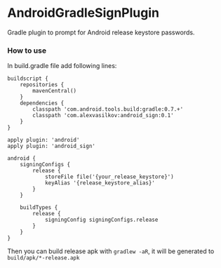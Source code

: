 AndroidGradleSignPlugin
=======================

Gradle plugin to prompt for Android release keystore passwords.

### How to use ###

In build.gradle file add following lines:

    buildscript {
        repositories {
            mavenCentral()
        }
        dependencies {
            classpath 'com.android.tools.build:gradle:0.7.+'
            classpath 'com.alexvasilkov:android_sign:0.1'
        }
    }
    
    apply plugin: 'android'
    apply plugin: 'android_sign'

    android {
        signingConfigs {
            release {
                storeFile file('{your_release_keystore}')
                keyAlias '{release_keystore_alias}'
            }
        }

        buildTypes {
            release {
                signingConfig signingConfigs.release
            }
        }
    }

Then you can build release apk with `gradlew -aR`, it will be generated to `build/apk/*-release.apk`